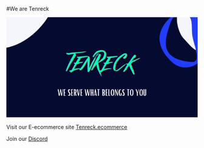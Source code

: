 #We are Tenreck

![Tenreck](/images/banner.png)

Visit our E-ecommerce site [Tenreck.ecommerce](https://tenreck.tech/)

Join our [Discord](https://discord.gg/EfpAga2TFe)
